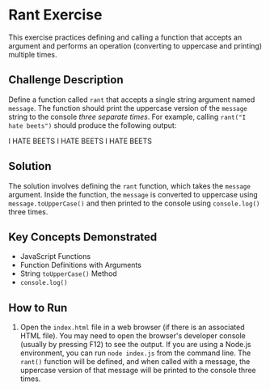 # Rant Exercise

This exercise practices defining and calling a function that accepts an argument and performs an operation (converting to uppercase and printing) multiple times.

## Challenge Description

Define a function called `rant` that accepts a single string argument named `message`. The function should print the uppercase version of the `message` string to the console *three separate times*. For example, calling `rant("I hate beets")` should produce the following output:

I HATE BEETS
I HATE BEETS
I HATE BEETS

## Solution

The solution involves defining the `rant` function, which takes the `message` argument. Inside the function, the `message` is converted to uppercase using `message.toUpperCase()` and then printed to the console using `console.log()` three times.

## Key Concepts Demonstrated

*   JavaScript Functions
*   Function Definitions with Arguments
*   String `toUpperCase()` Method
*   `console.log()`

## How to Run

1.  Open the `index.html` file in a web browser (if there is an associated HTML file). You may need to open the browser's developer console (usually by pressing F12) to see the output. If you are using a Node.js environment, you can run `node index.js` from the command line. The `rant()` function will be defined, and when called with a message, the uppercase version of that message will be printed to the console three times.